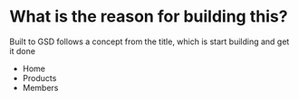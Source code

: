 <!DOCTYPE html>
<html>
<body>

<h1>What is the reason for building this? </h1>
<p>Built to GSD follows a concept from the title, which is start building and get it done </p>

<ul>
  <li>Home</li>
  <li>Products</li>
  <li>Members</li>

  </ul>

</body>
</html>
